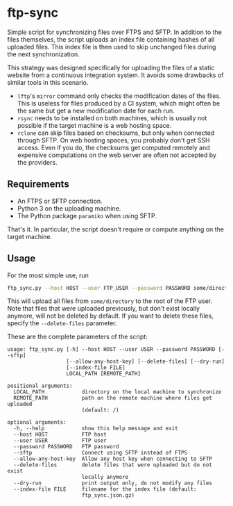 # ftp-sync

Simple script for synchronizing files over FTPS and SFTP. In addition to the files themselves, the script uploads an index file containing hashes of all uploaded files. This index file is then used to skip unchanged files during the next synchronization.

This strategy was designed specifically for uploading the files of a static website from a continuous integration system. It avoids some drawbacks of similar tools in this scenario.

* `lftp`'s `mirror` command only checks the modification dates of the files. This is useless for files produced by a CI system, which might often be the same but get a new modification date for each run.
* `rsync` needs to be installed on both machines, which is usually not possible if the target machine is a web hosting space.
* `rclone` can skip files based on checksums, but only when connected through SFTP. On web hosting spaces, you probably don't get SSH access. Even if you do, the checksums get computed remotely and expensive computations on the web server are often not accepted by the providers.

## Requirements

- An FTPS or SFTP connection.
- Python 3 on the uploading machine.
- The Python package `paramiko` when using SFTP.

That's it. In particular, the script doesn't require or compute anything on the target machine.

## Usage

For the most simple use, run

```bash
ftp_sync.py --host HOST --user FTP_USER --password PASSWORD some/directory
```

This will upload all files from `some/directory` to the root of the FTP user. Note that files that were uploaded previously, but don't exist locally anymore, will not be deleted by default. If you want to delete these files, specify the `--delete-files` parameter.

These are the complete parameters of the script:

```
usage: ftp_sync.py [-h] --host HOST --user USER --password PASSWORD [--sftp]
                   [--allow-any-host-key] [--delete-files] [--dry-run]
                   [--index-file FILE]
                   LOCAL_PATH [REMOTE_PATH]

positional arguments:
  LOCAL_PATH            directory on the local machine to synchronize
  REMOTE_PATH           path on the remote machine where files get uploaded
                        (default: /)

optional arguments:
  -h, --help            show this help message and exit
  --host HOST           FTP host
  --user USER           FTP user
  --password PASSWORD   FTP password
  --sftp                Connect using SFTP instead of FTPS
  --allow-any-host-key  Allow any host key when connecting to SFTP
  --delete-files        delete files that were uploaded but do not exist
                        locally anymore
  --dry-run             print output only, do not modify any files
  --index-file FILE     filename for the index file (default:
                        ftp_sync.json.gz)
```
